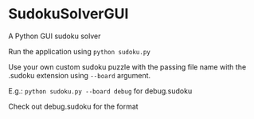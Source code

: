 # SudokuSolverGUI
A Python GUI sudoku solver

Run the application using `python sudoku.py`

Use your own custom sudoku puzzle with the passing file name with the .sudoku extension using `--board` argument.

E.g.: `python sudoku.py --board debug` for debug.sudoku

Check out debug.sudoku for the format
